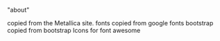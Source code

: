 "about" <p> copied from the Metallica site.
fonts copied from google fonts
bootstrap copied from bootstrap 
Icons for font awesome